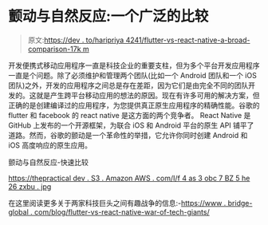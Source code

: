 # 颤动与自然反应:一个广泛的比较

> 原文:[https://dev . to/haripriya 4241/flutter-vs-react-native-a-broad-comparison-17k m](https://dev.to/haripriya4241/flutter-vs-react-native-a-broad-comparison-17km)

开发便携式移动应用程序一直是科技企业的重要支柱，但为多个平台开发应用程序一直是个问题。除了必须维护和管理两个团队(比如一个 Android 团队和一个 iOS 团队)之外，开发的应用程序之间总是存在差距，因为它们是由完全不同的团队开发的。这就是产生跨平台移动应用的想法的原因。现在有许多可用的解决方案，但正确的是创建编译过的应用程序，为您提供真正原生应用程序的精确性能。谷歌的 flutter 和 facebook 的 react native 是这方面的两个竞争者。
React Native 是 GitHub 上发布的一个开源框架，为联合 iOS 和 Android 平台的原生 API 铺平了道路。然而，谷歌的颤动是一个革命性的举措，它允许你同时创建 Android 和 iOS 高度响应的原生应用。

颤动与自然反应-快速比较

[https://thepractical dev . S3 . Amazon AWS . com/I/f 4 as 3 obc 7 BZ 5 he 26 zxbu . jpg](https://thepracticaldev.s3.amazonaws.com/i/f4as3obc7bz5he26zxbu.jpg)

在这里阅读更多关于两家科技巨头之间有趣战争的信息:-[https://www . bridge-global . com/blog/flutter-vs-react-native-war-of-tech-giants/](https://www.bridge-global.com/blog/flutter-vs-react-native-war-of-tech-giants/)